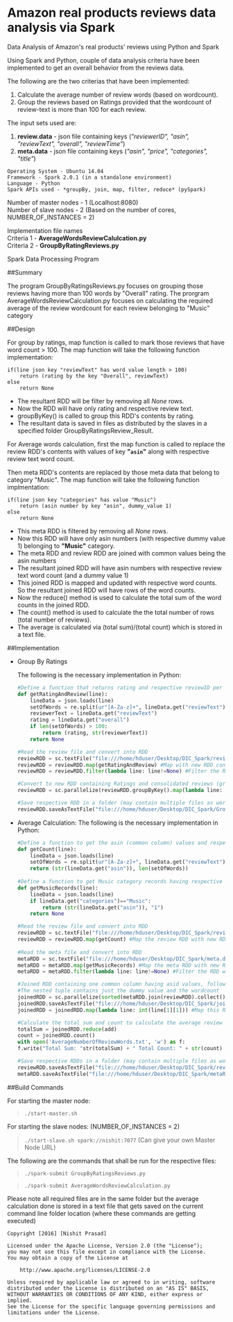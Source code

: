 # Amazon real products reviews data analysis via Spark
Data Analysis of Amazon's real products' reviews using Python and Spark

Using Spark and Python, couple of data analysis criteria have been implemented to get an overall behavior from the reviews data.

The following are the two criterias that have been implemented:  
1. Calculate the average number of review words (based on wordcount).  
2. Group the reviews based on Ratings provided that the wordcount of review-text is more than 100 for each review.  

The input sets used are:  
1. **review.data** - json file containing keys (*"reviewerID", "asin", "reviewText", "overall", "reviewTime"*)  
2. **meta.data** - json file containing keys (*"asin", "price", "categories", "title"*)  
```
Operating System - Ubuntu 14.04  
Framework - Spark 2.0.1 (in a standalone environment)  
Language - Python  
Spark APIs used - *groupBy, join, map, filter, reduce* (pySpark)  
```
Number of master nodes - 1  (Localhost:8080)  
Number of slave nodes - 2 (Based on the number of cores, NUMBER_OF_INSTANCES = 2)  

Implementation file names  
Criteria 1 - **AverageWordsReviewCalulcation.py**  
Criteria 2 - **GroupByRatingReviews.py**

Spark Data Processing Program

##Summary

The program GroupByRatingsReviews.py focuses on grouping those reviews having more than 100 words by "Overall" rating.
The prorgram AverageWordsReviewCalculation.py focuses on calculating the required average of the review wordcount for each review belonging to "Music" category

##Design

For group by ratings, map function is called to mark those reviews that have word count > 100. The map function will take the following function implementation:
```
if(line json key "reviewText" has word value length > 100)
	return (rating by the key "Overall", reviewText)
else
	return None
```
- The resultant RDD will be filter by removing all *None* rows.
- Now the RDD will have only rating and respective review text.
- groupByKey() is called to group this RDD's contents by rating.
- The resultant data is saved in files as distributed by the slaves in a specified folder GroupByRatingsReview_Result.

For Average words calculation, first the map function is called to replace the review RDD's contents with values of key **"```asin```"** along with respective review text word count.

Then meta RDD's contents are replaced by those meta data that belong to category "Music". The map function will take the following function implmentation:
```
if(line json key "categories" has value "Music")
	return (asin number by key "asin", dummy_value 1)
else
	return None
```
- This meta RDD is filtered by removing all *None* rows.
- Now this RDD will have only asin numbers (with respective dummy value 1) belonging to **"Music"** category.
- The meta RDD and review RDD are joined with common values being the asin numbers
- The resultant joined RDD will have asin numbers with respective review text word count (and a dummy value 1)
- This joined RDD is mapped and updated with respective word counts. So the resultant joined RDD will have rows of the word counts.
- Now the reduce() method is used to calculate the total sum of the word counts in the joined RDD.
- The count() method is used to calculate the the total number of rows (total number of reviews).
- The average is calculated via (total sum)/(total count) which is stored in a text file.


##Implementation

- Group By Ratings

    The following is the necessary implementation in Python:
    ```python
    #Define a function that returns rating and respective reviewID per record
    def getRatingAndReview(line):
    	lineData = json.loads(line)
    	setOfWords = re.split(ur"[A-Za-z]+", lineData.get("reviewText"), flags = re.UNICODE)
    	reviewerText = lineData.get("reviewText")
    	rating = lineData.get("overall")
    	if len(setOfWords) > 100:
    		return (rating, str(reviewerText))
    	return None
    
    #Read the review file and convert into RDD
    reviewRDD = sc.textFile("file:///home/hduser/Desktop/DIC_Spark/review.data")
    reviewRDD = reviewRDD.map(getRatingAndReview) #Map with new RDD containing just Rating and Respective Review
    reviewRDD = reviewRDD.filter(lambda line: line!=None) #Filter the RDD with any record having no 'None' values
    
    #Convert to new RDD containing Ratings and consolidated reviews (grouped by ratings)
    reviewRDD = sc.parallelize(reviewRDD.groupByKey().map(lambda line: (line[0], list(line[1]))).collect())
    
    #Save respective RDD in a folder (may contain multiple files as work is ditributed among the slaves)
    reviewRDD.saveAsTextFile("file:///home/hduser/Desktop/DIC_Spark/GroupByRatingsReview_Result")
    ```
- Average Calculation:
    The following is the necessary implementation in Python:
    ```python
    #Define a function to get the asin (common column) values and respective review wordcount
    def getCount(line):
        lineData = json.loads(line)
        setOfWords = re.split(ur"[A-Za-z]+", lineData.get("reviewText"), flags = re.UNICODE)
    	return (str(lineData.get("asin")), len(setOfWords))
        
    #Define a function to get Music category records having respective asin (commun column) values and an extra dummy column
    def getMusicRecords(line):
    	lineData = json.loads(line)
    	if lineData.get("categories")=="Music":
    		return (str(lineData.get("asin")), "1")
    	return None
    
    #Read the review file and convert into RDD
    reviewRDD = sc.textFile("file:///home/hduser/Desktop/DIC_Spark/review.data")
    reviewRDD = reviewRDD.map(getCount) #Map the review RDD with new RDD containing asin and respective review wordcount
        
    #Read the meta file and convert into RDD
    metaRDD = sc.textFile("file:///home/hduser/Desktop/DIC_Spark/meta.data")
    metaRDD = metaRDD.map(getMusicRecords) #Map the meta RDD with new RDD containing either None values, or asin and dummy
    metaRDD = metaRDD.filter(lambda line: line!=None) #Filter the RDD with only those values that do not have None values
    
    #Joined RDD containing one common column having asid values, followed by respective nested tuple of other column values)
    #The nested tuple contains just the dummy value and the wordcount
    joinedRDD = sc.parallelize(sorted(metaRDD.join(reviewRDD).collect())) #sorted lexicographically
    joinedRDD.saveAsTextFile("file:///home/hduser/Desktop/DIC_Spark/joinedRDD_result") # save file to a local path, starting with prefix file://
    joinedRDD = joinedRDD.map(lambda line: int(line[1][1])) #Map this RDD with new RDD containing just the wordcounts
    
    #Calculate the total sum and count to calculate the average review wordcount
    totalSum = joinedRDD.reduce(add)
    count = joinedRDD.count()
    with open('AverageNumberOfReviewWords.txt', 'w') as f:
    f.write("Total Sum: "str(totalSum) + " Total Count: " + str(count) + " Required Average: " + str(round(totalSum/float(count), 2)))
    
    #Save respective RDDs in a folder (may contain multiple files as work is ditributed among the slaves)
    reviewRDD.saveAsTextFile("file:///home/hduser/Desktop/DIC_Spark/reviewRDD_AvgCalc_MidResult")
    metaRDD.saveAsTextFile("file:///home/hduser/Desktop/DIC_Spark/metaRDD_AvgCalc_MidResult")
    ```

##Build Commands
	
For starting the master node:
>```./start-master.sh```

For starting the slave nodes: (NUMBER_OF_INSTANCES = 2)
>```./start-slave.sh spark://nishit:7077``` (Can give your own Master Node URL)

The following are the commands that shall be run for the respective files:
>```./spark-submit GroupByRatingsReviews.py```

>```./spark-submit AverageWordsReviewCalculation.py```

Please note all required files are in the same folder but the average calculation done is stored in a text file that gets saved on the current command line folder location (where these commands are getting executed)


```
Copyright [2016] [Nishit Prasad]

Licensed under the Apache License, Version 2.0 (the "License");
you may not use this file except in compliance with the License.
You may obtain a copy of the License at

    http://www.apache.org/licenses/LICENSE-2.0

Unless required by applicable law or agreed to in writing, software
distributed under the License is distributed on an "AS IS" BASIS,
WITHOUT WARRANTIES OR CONDITIONS OF ANY KIND, either express or implied.
See the License for the specific language governing permissions and
limitations under the License.
```

